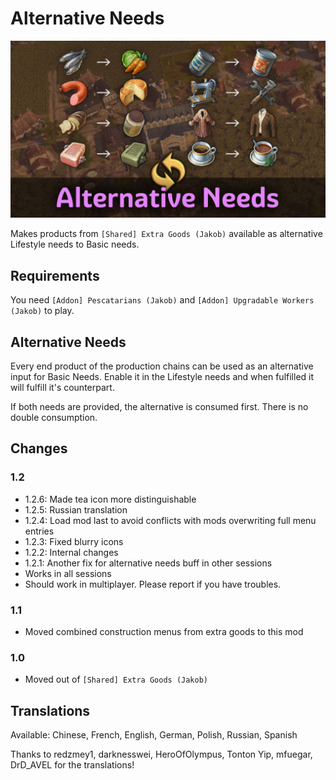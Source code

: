 # Alternative Needs

![](./banner.jpg)

Makes products from `[Shared] Extra Goods (Jakob)` available as alternative Lifestyle needs to Basic needs.

## Requirements

You need `[Addon] Pescatarians (Jakob)` and `[Addon] Upgradable Workers (Jakob)` to play.

## Alternative Needs

Every end product of the production chains can be used as an alternative input for Basic Needs.
Enable it in the Lifestyle needs and when fulfilled it will fulfill it's counterpart.

If both needs are provided, the alternative is consumed first.
There is no double consumption.

## Changes

### 1.2

- 1.2.6: Made tea icon more distinguishable
- 1.2.5: Russian translation
- 1.2.4: Load mod last to avoid conflicts with mods overwriting full menu entries
- 1.2.3: Fixed blurry icons
- 1.2.2: Internal changes
- 1.2.1: Another fix for alternative needs buff in other sessions
- Works in all sessions
- Should work in multiplayer. Please report if you have troubles.

### 1.1

- Moved combined construction menus from extra goods to this mod

### 1.0

- Moved out of `[Shared] Extra Goods (Jakob)`

## Translations

Available: Chinese, French, English, German, Polish, Russian, Spanish

Thanks to redzmey1, darknesswei, HeroOfOlympus, Tonton Yip, mfuegar, DrD_AVEL for the translations!
